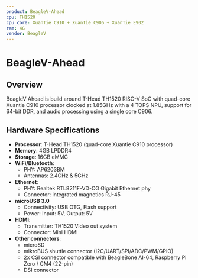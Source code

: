 ```yaml
---
product: BeagleV-Ahead
cpu: TH1520
cpu_core: XuanTie C910 + XuanTie C906 + XuanTie E902
ram: 4G
vendor: BeagleV
---
```


# BeagleV-Ahead

## Overview 

BeagleV Ahead is build around T-Head TH1520 RISC-V SoC with quad-core Xuantie C910 processor clocked at 1.85GHz with a 4 TOPS NPU, support for 64-bit DDR, and audio processing using a single core C906.

## Hardware Specifications

- **Processor**: T-Head TH1520 (quad-core Xuantie C910 processor)
- **Memory**: 4GB LPDDR4
- **Storage**: 16GB eMMC
- **WiFi/Bluetooth**: 
  - PHY: AP6203BM
  - Antennas: 2.4GHz & 5GHz
- **Ethernet**:
  - PHY: Realtek RTL8211F-VD-CG Gigabit Ethernet phy
  - Connector: integrated magnetics RJ-45
- **microUSB 3.0**
  - Connectivity: USB OTG, Flash support
  - Power: Input: 5V, Output: 5V
- **HDMI**:
  - Transmitter: TH1520 Video out system
  - Connector: Mini HDMI
- **Other connectors**:
  - microSD
  - mikroBUS shuttle connector (I2C/UART/SPI/ADC/PWM/GPIO)
  - 2x CSI connector compatible with BeagleBone AI-64, Raspberry Pi Zero / CM4 (22-pin)
  - DSI connector